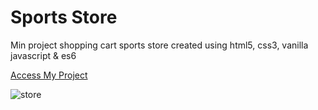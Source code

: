 # Sports Store

Min project shopping cart sports store created using html5, css3, vanilla  javascript & es6


[Access My Project](https://prodev90.github.io/sports-store/)

![store](https://user-images.githubusercontent.com/50907905/86440099-c969ea00-bd01-11ea-84ac-310f686a9cc1.png)
